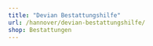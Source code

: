 ```yaml
---
title: "Devian Bestattungshilfe"
url: /hannover/devian-bestattungshilfe/
shop: Bestattungen
---
```


